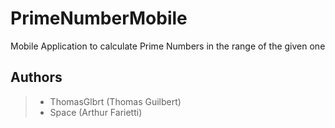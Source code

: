 # PrimeNumberMobile
Mobile Application to calculate Prime Numbers in the range of the given one
 
## Authors

> - ThomasGlbrt (Thomas Guilbert)
> - Space (Arthur Farietti)
